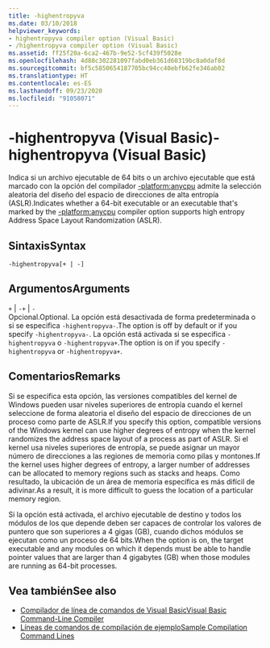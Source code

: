 ```yaml
---
title: -highentropyva
ms.date: 03/10/2018
helpviewer_keywords:
- highentropyva compiler option (Visual Basic)
- /highentropyva compiler option (Visual Basic)
ms.assetid: ff25f20a-6ca2-467b-9e52-5cf439f5028e
ms.openlocfilehash: 4d88c302281097fabd0eb361d60319bc8a0daf8d
ms.sourcegitcommit: bf5c5850654187705bc94cc40ebfb62fe346ab02
ms.translationtype: HT
ms.contentlocale: es-ES
ms.lasthandoff: 09/23/2020
ms.locfileid: "91058071"
---
```

# <a name="-highentropyva-visual-basic"></a><span data-ttu-id="cb4de-102">-highentropyva (Visual Basic)</span><span class="sxs-lookup"><span data-stu-id="cb4de-102">-highentropyva (Visual Basic)</span></span>

<span data-ttu-id="cb4de-103">Indica si un archivo ejecutable de 64 bits o un archivo ejecutable que está marcado con la opción del compilador [-platform:anycpu](platform.md) admite la selección aleatoria del diseño del espacio de direcciones de alta entropía (ASLR).</span><span class="sxs-lookup"><span data-stu-id="cb4de-103">Indicates whether a 64-bit executable or an executable that's marked by the [-platform:anycpu](platform.md) compiler option supports high entropy Address Space Layout Randomization (ASLR).</span></span>  
  
## <a name="syntax"></a><span data-ttu-id="cb4de-104">Sintaxis</span><span class="sxs-lookup"><span data-stu-id="cb4de-104">Syntax</span></span>  
  
```console  
-highentropyva[+ | -]  
```  
  
## <a name="arguments"></a><span data-ttu-id="cb4de-105">Argumentos</span><span class="sxs-lookup"><span data-stu-id="cb4de-105">Arguments</span></span>  

 <span data-ttu-id="cb4de-106">`+` &#124; `-`</span><span class="sxs-lookup"><span data-stu-id="cb4de-106">`+` &#124; `-`</span></span>  
 <span data-ttu-id="cb4de-107">Opcional.</span><span class="sxs-lookup"><span data-stu-id="cb4de-107">Optional.</span></span> <span data-ttu-id="cb4de-108">La opción está desactivada de forma predeterminada o si se especifica `-highentropyva-`.</span><span class="sxs-lookup"><span data-stu-id="cb4de-108">The option is off by default or if you specify `-highentropyva-`.</span></span> <span data-ttu-id="cb4de-109">La opción está activada si se especifica `-highentropyva` o `-highentropyva+`.</span><span class="sxs-lookup"><span data-stu-id="cb4de-109">The option is on if you specify `-highentropyva` or `-highentropyva+`.</span></span>  
  
## <a name="remarks"></a><span data-ttu-id="cb4de-110">Comentarios</span><span class="sxs-lookup"><span data-stu-id="cb4de-110">Remarks</span></span>  

 <span data-ttu-id="cb4de-111">Si se especifica esta opción, las versiones compatibles del kernel de Windows pueden usar niveles superiores de entropía cuando el kernel seleccione de forma aleatoria el diseño del espacio de direcciones de un proceso como parte de ASLR.</span><span class="sxs-lookup"><span data-stu-id="cb4de-111">If you specify this option, compatible versions of the Windows kernel can use higher degrees of entropy when the kernel randomizes the address space layout of a process as part of ASLR.</span></span> <span data-ttu-id="cb4de-112">Si el kernel usa niveles superiores de entropía, se puede asignar un mayor número de direcciones a las regiones de memoria como pilas y montones.</span><span class="sxs-lookup"><span data-stu-id="cb4de-112">If the kernel uses higher degrees of entropy, a larger number of addresses can be allocated to memory regions such as stacks and heaps.</span></span> <span data-ttu-id="cb4de-113">Como resultado, la ubicación de un área de memoria específica es más difícil de adivinar.</span><span class="sxs-lookup"><span data-stu-id="cb4de-113">As a result, it is more difficult to guess the location of a particular memory region.</span></span>  
  
 <span data-ttu-id="cb4de-114">Si la opción está activada, el archivo ejecutable de destino y todos los módulos de los que depende deben ser capaces de controlar los valores de puntero que son superiores a 4 gigas (GB), cuando dichos módulos se ejecutan como un proceso de 64 bits.</span><span class="sxs-lookup"><span data-stu-id="cb4de-114">When the option is on, the target executable and any modules on which it depends must be able to handle pointer values that are larger than 4 gigabytes (GB) when those modules are running as 64-bit processes.</span></span>  
  
## <a name="see-also"></a><span data-ttu-id="cb4de-115">Vea también</span><span class="sxs-lookup"><span data-stu-id="cb4de-115">See also</span></span>

- [<span data-ttu-id="cb4de-116">Compilador de línea de comandos de Visual Basic</span><span class="sxs-lookup"><span data-stu-id="cb4de-116">Visual Basic Command-Line Compiler</span></span>](index.md)
- [<span data-ttu-id="cb4de-117">Líneas de comandos de compilación de ejemplo</span><span class="sxs-lookup"><span data-stu-id="cb4de-117">Sample Compilation Command Lines</span></span>](sample-compilation-command-lines.md)
